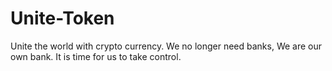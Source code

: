# Unite-Token
Unite the world with crypto currency. We no longer need banks, We are our own bank. It is time for us to take control.
